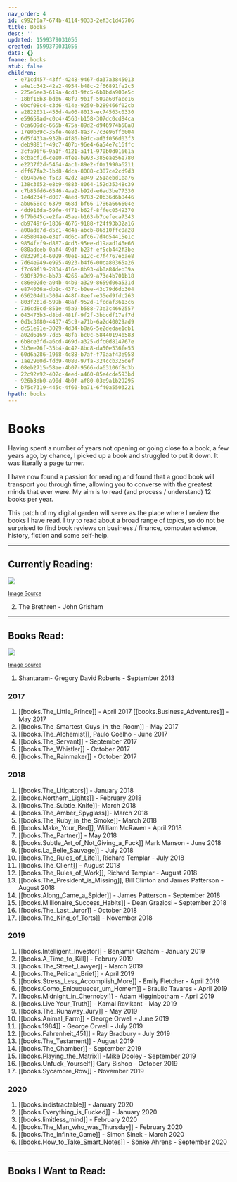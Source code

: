 ```yaml
---
nav_order: 4
id: c992f0a7-674b-4114-9033-2ef3c1d45706
title: Books
desc: ''
updated: 1599379031056
created: 1599379031056
data: {}
fname: books
stub: false
children:
  - e71cd457-43ff-4248-9467-da37a3845013
  - a4e1c342-42a2-4954-b48c-2f66891fe2c5
  - 225e6ee3-619a-4cd3-9fc5-6b1bda900e5c
  - 18bf16b3-bdb6-48f9-9b1f-509a60face16
  - 0bcf08c4-c3d6-414e-9250-b289466f02cb
  - a2822031-455d-4a06-8013-ec74563c0330
  - e59659ad-c0c4-4563-b158-307dc0cd84ca
  - 0ca609dc-665b-475a-89d2-d946974b58a8
  - 17e0b39c-35fe-4e8d-8a37-7c3e96ffb004
  - 6d5f433a-932b-4f86-b9fc-ad3f056d03f3
  - deb9881f-49c7-407b-96e4-6a54e7c16ffc
  - 3cfa96f6-9a1f-4121-a1f1-970b0d01661a
  - 8cbacf1d-cee0-4fee-b993-385eae56e780
  - e2237f2d-5464-4ac1-89e2-f0a1990a6211
  - dff67fa2-1bd8-4dca-8088-c387ce2cd9d3
  - cb94b76e-f5c3-42d2-a049-251aebd1ea76
  - 138c3652-e8b9-4883-8064-152d35348c39
  - c7b85fd6-6546-4aa2-b92d-e6ad3be77330
  - 1e4d234f-d087-4aed-9783-20b36d6b8446
  - ab0658cc-6379-468d-bf66-1786a666604e
  - 4dd916da-59fe-4f71-b62f-8ffec0549370
  - 9f7b645c-e2fa-45ae-b163-b7cefeca7343
  - db9749f6-1836-4676-9188-f24f93b32a16
  - a00ade7d-d5c1-4d4a-abcb-86d10ffc0a28
  - 485804ae-e3ef-4d6c-afc6-7d4d54415e1c
  - 9854fef9-d887-4cd3-95ee-d19aad146e66
  - 080adceb-0af4-49df-b23f-ef5cb442f3be
  - d8329f14-6029-40e1-a12c-c7f4767ebae8
  - 7d64e949-e995-4923-b4f6-00ca80365a26
  - f7c69f19-2834-416e-8b93-4b0a84deb39a
  - 930f379c-bb73-4265-a9d9-a73e4b701b18
  - c86e02de-a04b-44b0-a329-8659d06a531d
  - e874036a-db1c-437c-b0ee-43c79d6db304
  - 656204d1-3094-448f-8eef-e35ed9fdc263
  - 803f2b1d-599b-48af-952d-1fcdaf3613c6
  - 736cd8cd-851e-45a9-b588-73e3c4662557
  - 043473b3-d8bd-481f-9f2f-3bbcdf17ef7d
  - 0d1c3f80-4437-45c9-a71b-6a2d40029ad9
  - dc51e91e-3029-4d34-b8a6-5e2dedae1db1
  - a02d6169-7d85-48fa-bc0c-58440194b583
  - 6b8ce3fd-a6cd-469d-a325-dfc0d814767e
  - 3b3ee76f-35b4-4c42-8bc8-da50e536fe55
  - 60d6a286-1968-4c88-b7af-f70aaf43e958
  - 1ae2900d-fdd9-4080-97fa-324ccb325def
  - 08eb2715-58ae-4b07-9566-da63106f8d3b
  - 22c92e92-402c-4eed-a460-85e4cde593bd
  - 926b3db0-a90d-4b0f-af80-03e9a1b29295
  - b75c7319-445c-4f60-ba71-6f40a5503221
hpath: books
---
```


# Books

Having spent a number of years not opening or going close to a book, a few years ago, by chance, I picked up a book and struggled to put it down. It was literally a page turner.

I have now found a passion for reading and found that a good book will transport you through time, allowing you to converse with the greatest minds that ever were. My aim is to read (and process / understand) 12 books per year.

This patch of my digital garden will serve as the place where I review the books I have read. I try to read about a broad range of topics, so do not be surprised to find book reviews on business / finance, computer science, history, fiction and some self-help. 


--- 
## Currently Reading:

<img style="max-width: 400px;" src="https://images.unsplash.com/photo-1527554677374-236d3bc88a34?ixlib=rb-1.2.1&ixid=eyJhcHBfaWQiOjEyMDd9&auto=format&fit=crop&w=1267&q=80"/>  

<sup><a href="https://unsplash.com/photos/NN3bYSPU2tQ" target="_blank">Image Source</a></sup>

2. The Brethren - John Grisham


--- 
## Books Read:


<img style="max-width: 400px;" src="https://images.unsplash.com/photo-1524995997946-a1c2e315a42f?ixlib=rb-1.2.1&ixid=eyJhcHBfaWQiOjEyMDd9&auto=format&fit=crop&w=1350&q=80"/> 

<sup><a href="https://unsplash.com/photos/2JIvboGLeho" target="_blank">Image Source</a></sup>

1. Shantaram- Gregory David Roberts - September 2013

### 2017

1. [[books.The_Little_Prince]] - April 2017
[[books.Business_Adventures]] - May 2017
4. [[books.The_Smartest_Guys_in_the_Room]] -  May 2017
5. [[books.The_Alchemist]], Paulo Coelho -  June 2017
6. [[books.The_Servant]] - September 2017
7. [[books.The_Whistler]] - October 2017
8. [[books.The_Rainmaker]] - October 2017

### 2018

1. [[books.The_Litigators]] - January 2018
2. [[books.Northern_Lights]] - February 2018
3. [[books.The_Subtle_Knife]]- March 2018
4. [[books.The_Amber_Spyglass]]- March 2018
5. [[books.The_Ruby_in_the_Smoke]]- March 2018
6. [[books.Make_Your_Bed]], William McRaven - April 2018
7. [[books.The_Partner]] - May 2018
8. [[books.Subtle_Art_of_Not_Giving_a_Fuck]] Mark Manson - June 2018
9. [[books.La_Belle_Sauvage]] - July 2018
10. [[books.The_Rules_of_Life]], Richard Templar - July 2018
11. [[books.The_Client]] - August 2018
12. [[books.The_Rules_of_Work]], Richard Templar - August 2018
13. [[books.The_President_is_Missing]], Bill Clinton and James Patterson - August 2018
14. [[books.Along_Came_a_Spider]] - James Patterson - September 2018
15. [[books.Millionaire_Success_Habits]] - Dean Graziosi - September 2018
16. [[books.The_Last_Juror]] - October 2018
17. [[books.The_King_of_Torts]] - November 2018

### 2019

1. [[books.Intelligent_Investor]] - Benjamin Graham - January 2019
2. [[books.A_Time_to_Kill]] - Februry 2019
3. [[books.The_Street_Lawyer]] - March 2019
4. [[books.The_Pelican_Brief]] - April 2019
5. [[books.Stress_Less_Accomplish_More]] - Emily Fletcher - April 2019
6. [[books.Como_Enlouquecer_um_Homem]] - Braulio Tavares - April 2019
7. [[books.Midnight_in_Chernobyl]] - Adam Higginbotham - April 2019
8. [[books.Live Your_Truth]] - Kamal Ravikant - May 2019
9. [[books.The_Runaway_Jury]] - May 2019
10. [[books.Animal_Farm]] - George Orwell - June 2019
11. [[books.1984]] - George Orwell - July 2019
12. [[books.Fahrenheit_451]] - Ray Bradbury - July 2019
13. [[books.The_Testament]] - August 2019
14. [[books.The_Chamber]] - September 2019
15. [[books.Playing_the_Matrix]] -Mike Dooley - September 2019
16. [[books.Unfuck_Yourself]] Gary Bishop - October 2019
17. [[books.Sycamore_Row]] - November 2019

### 2020

1. [[books.indistractable]] - January 2020
2. [[books.Everything_is_Fucked]] - January 2020
3. [[books.limitless_mind]] - February 2020
4. [[books.The_Man_who_was_Thursday]] - February 2020
5. [[books.The_Infinite_Game]] - Simon Sinek - March 2020
6. [[books.How_to_Take_Smart_Notes]] - Sönke Ahrens - September 2020

--- 
## Books I Want to Read: 
